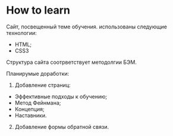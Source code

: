 # How to learn

Сайт, посвещенный теме обучения.
использованы следующие технологии: 
* HTML;
* CSS3

Структура сайта соотрветствует методолгии БЭМ.

Планирумые доработки:
1. Добавление страниц:
* Эффективные подходы к обучению;
* Метод Фейнмана;
* Концепция;
* Наставники.

2. Добавление формы обратной связи.
